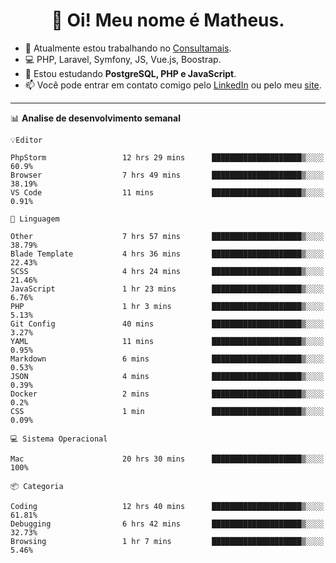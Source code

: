 <h1 align="center">👋 Oi! Meu nome é Matheus.</h1>

- 🔭 Atualmente estou trabalhando no [Consultamais](https://consultamais.com.br/).
- 💻 PHP, Laravel, Symfony, JS, Vue.js, Boostrap.
- 🌱 Estou estudando **PostgreSQL, PHP e JavaScript**.
- 📫 Você pode entrar em contato comigo pelo [LinkedIn](https://www.linkedin.com/in/matheuscamargoxavier/) ou pelo meu [site](https://matheuscamargo.co).

-------

📊 **Analise de desenvolvimento semanal**
```text
💡Editor

PhpStorm                 12 hrs 29 mins      ████████████████████▒░░░░     60.9%
Browser                  7 hrs 49 mins       ████████████████████▒░░░░     38.19%
VS Code                  11 mins             ████████████████████▒░░░░     0.91%
```
```text
💬 Linguagem

Other                    7 hrs 57 mins       ████████████████████▒░░░░     38.79%
Blade Template           4 hrs 36 mins       ████████████████████▒░░░░     22.43%
SCSS                     4 hrs 24 mins       ████████████████████▒░░░░     21.46%
JavaScript               1 hr 23 mins        ████████████████████▒░░░░     6.76%
PHP                      1 hr 3 mins         ████████████████████▒░░░░     5.13%
Git Config               40 mins             ████████████████████▒░░░░     3.27%
YAML                     11 mins             ████████████████████▒░░░░     0.95%
Markdown                 6 mins              ████████████████████▒░░░░     0.53%
JSON                     4 mins              ████████████████████▒░░░░     0.39%
Docker                   2 mins              ████████████████████▒░░░░     0.2%
CSS                      1 min               ████████████████████▒░░░░     0.09%
```
```text
💻 Sistema Operacional

Mac                      20 hrs 30 mins      ████████████████████▒░░░░     100%
```
```text
📦 Categoria

Coding                   12 hrs 40 mins      ████████████████████▒░░░░     61.81%
Debugging                6 hrs 42 mins       ████████████████████▒░░░░     32.73%
Browsing                 1 hr 7 mins         ████████████████████▒░░░░     5.46%
```